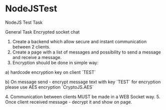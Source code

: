 # NodeJSTest
NodeJS Test Task 

General Task
Encrypted socket chat

1. Create a backend which allow secure and instant communication between 2 clients.
2. Create a page with a list of messages and possibility to send a message and receive a message.
3. Encryption should be done in simple way:
 <p>a) hardcode encryption key on client `TEST`</p>
 <p>b) On message send - encrypt message text with key `TEST` for encryption please use AES encryption `CryptoJS.AES`</p>
4. Communication between clients MUST be made in a WEB Socket way.
5. Once client received message - decrypt it and show on page.
